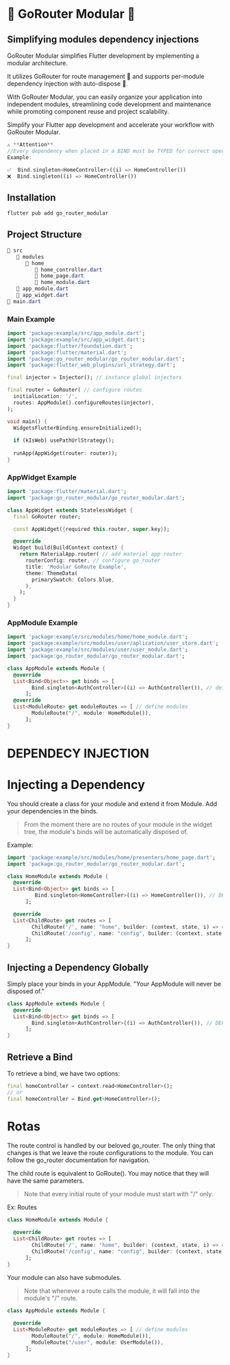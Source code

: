 
# 🧩 GoRouter Modular 💉
## Simplifying modules dependency injections

GoRouter Modular simplifies Flutter development by implementing a modular architecture.

It utilizes GoRouter for route management 🧩 and supports per-module dependency injection with auto-dispose 💉.

With GoRouter Modular, you can easily organize your application into independent modules, streamlining code development and maintenance while promoting component reuse and project scalability.

Simplify your Flutter app development and accelerate your workflow with GoRouter Modular.

```dart
⚠️ **Attention**
//Every dependency when placed in a BIND must be TYPED for correct operation.
Example:

✅  Bind.singleton<HomeController>((i) => HomeController())
❌  Bind.singleton((i) => HomeController())
```

## Installation

```bash
flutter pub add go_router_modular
````
## Project Structure
```css
📁 src
   📁 modules
      📁 home
         📄 home_controller.dart
         📄 home_page.dart
         📄 home_module.dart
   📄 app_module.dart
   📄 app_widget.dart
📄 main.dart
```

### Main Example
```dart
import 'package:example/src/app_module.dart';
import 'package:example/src/app_widget.dart';
import 'package:flutter/foundation.dart';
import 'package:flutter/material.dart';
import 'package:go_router_modular/go_router_modular.dart';
import 'package:flutter_web_plugins/url_strategy.dart';

final injector = Injector(); // instance global injectors

final router = GoRouter( // configure routes
  initialLocation: '/',
  routes: AppModule().configureRoutes(injector),
);

void main() {
  WidgetsFlutterBinding.ensureInitialized();
  
  if (kIsWeb) usePathUrlStrategy();
  
  runApp(AppWidget(router: router));
}
````
### AppWidget Example
```dart
import 'package:flutter/material.dart';
import 'package:go_router_modular/go_router_modular.dart';

class AppWidget extends StatelessWidget {
  final GoRouter router;

  const AppWidget({required this.router, super.key});

  @override
  Widget build(BuildContext context) {
    return MaterialApp.router( // add material app router
      routerConfig: router, // configure go_router
      title: 'Modular GoRoute Example',
      theme: ThemeData(
        primarySwatch: Colors.blue,
      ),
    );
  }
}
```
### AppModule Example

```dart
import 'package:example/src/modules/home/home_module.dart';
import 'package:example/src/modules/user/aplication/user_store.dart';
import 'package:example/src/modules/user/user_module.dart';
import 'package:go_router_modular/go_router_modular.dart';

class AppModule extends Module {
  @override
  List<Bind<Object>> get binds => [
        Bind.singleton<AuthController>((i) => AuthController()), // define binds global in app_module
      ];
  @override
  List<ModuleRoute> get moduleRoutes => [ // define modules
        ModuleRoute("/", module: HomeModule()),
      ];
}


```
# DEPENDECY INJECTION

# Injecting a Dependency
You should create a class for your module and extend it from Module. Add your dependencies in the binds.

 > From the moment there are no routes of your module in the widget tree, the module's binds will be automatically disposed of.

Example:
```dart
import 'package:example/src/modules/home/presenters/home_page.dart';
import 'package:go_router_modular/go_router_modular.dart';

class HomeModule extends Module {
  @override
  List<Bind<Object>> get binds => [
         Bind.singleton<HomeController>((i) => HomeController()), // DEFINE BINDS FOR MODULE
      ];

  @override
  List<ChildRoute> get routes => [
        ChildRoute('/', name: "home", builder: (context, state, i) => const HomePage()), // define routes
        ChildRoute('/config', name: "config", builder: (context, state, i) => const ConfigPage()),
      ];
}
```
## Injecting a Dependency Globally
Simply place your binds in your AppModule. "Your AppModule will never be disposed of."
```dart
class AppModule extends Module {
  @override
  List<Bind<Object>> get binds => [
        Bind.singleton<AuthController>((i) => AuthController()), // DEFINE GLOBAL BINDS IN APP_MODULE
      ];
}
```

## Retrieve a Bind
To retrieve a bind, we have two options:
```dart
final homeController = context.read<HomeController>();
// or
final homeController = Bind.get<HomeController>();
```
# Rotas
The route control is handled by our beloved go_router. The only thing that changes is that we leave the route configurations to the module. You can follow the go_router documentation for navigation.

The child route is equivalent to GoRoute(). You may notice that they will have the same parameters.

 > Note that every initial route of your module must start with "/" only.

Ex: Routes
```dart
class HomeModule extends Module {
 
  @override
  List<ChildRoute> get routes => [
        ChildRoute('/', name: "home", builder: (context, state, i) => const HomePage()), // define routes
        ChildRoute('/config', name: "config", builder: (context, state, i) => const ConfigPage()),
      ];
}
````

Your module can also have submodules. 
 > Note that whenever a route calls the module, it will fall into the module's "/" route.
```dart
class AppModule extends Module {
 
  @override
  List<ModuleRoute> get moduleRoutes => [ // define modules
        ModuleRoute("/", module: HomeModule()),
        ModuleRoute("/user", module: UserModule()),
      ];
}
```





